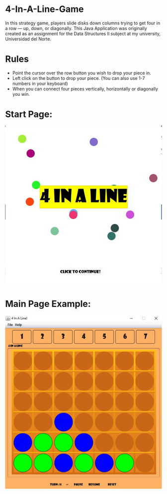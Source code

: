 # 4-In-A-Line-Game
In this strategy game, players slide disks down columns trying to get four in a row — up, down, or diagonally. This Java Application was originally created as an assignment for the Data Structures II subject at my university, Universidad del Norte.

# Rules
- Point the cursor over the row button you wish to drop your piece in.
- Left click on the button to drop your piece. (You can also use 1-7 numbers in your keyboard)
- When you can connect four pieces vertically, horizontally or diagonally you win.

# Start Page:
![Start](https://github.com/DarioMejia/4-In-A-Line-Game/blob/main/StartPage.jpg)
# Main Page Example:
![Main](https://github.com/DarioMejia/4-In-A-Line-Game/blob/main/ControlPage.jpg)
